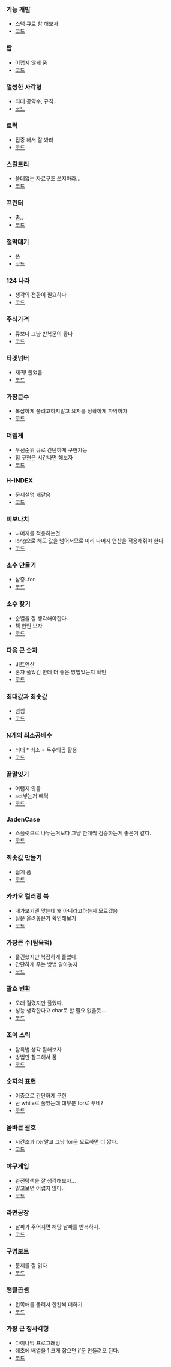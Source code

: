 ### 기능 개발
- 스택 큐로 함 해보자
- [코드](./ProductDev.java)

### 탑
- 어렵지 않게 품
- [코드](./Top.java)

### 멀쩡한 사각형
- 최대 공약수, 규칙..
- [코드](./Square.java)

### 트럭
- 집중 해서 잘 봐라
- [코드](./Truck.java)

### 스킬트리
- 쓸데없는 자료구조 쓰지마라...
- [코드](./SkillTree.java)

### 프린터
- 좀..
- [코드](./Printer.java)

### 철막대기
- 품
- [코드](./IronRod.java)

### 124 나라
- 생각의 전환이 필요하다
- [코드](./OneTwoFour.java)
 
### 주식가격
- 큐보다 그냥 반복문이 좋다
- [코드](./StockPrice.java)


### 타겟넘버
- 재귀! 풀었음
- [코드](./TargetNum.java)

### 가장큰수
- 복잡하게 풀려고하지말고 요지를 정확하게 파악하자
- [코드](./BigNumber.java)

### 더맵게
- 우선순위 큐로 간단하게 구현가능
- 힙 구현은 시간나면 해보자
- [코드](./MoreHot.java)

###  H-INDEX
- 문제설명 개같음
- [코드](./HIndex.java)

### 피보나치
- 나머지를 적용하는것
- long으로 해도 값을 넘어서므로 미리 나머지 연산을 적용해줘야 한다.
- [코드](./Fibo123456.java)

### 소수 만들기
- 삼중..for..
- [코드](./MakeDecimal.java)

### 소수 찾기
- 순열을 잘 생각해야한다.
- 책 한번 보자
- [코드](./FindDecimal.java)

### 다음 큰 숫자
- 비트연산
- 혼자 풀었긴 한데 더 좋은 방법있는지 확인
- [코드](./NextBigger.java)

### 최대값과 최솟값
- 넘쉽
- [코드](./MinMaxSpace.java)

### N개의 최소공배수
- 최대 * 최소 = 두수의곱 활용
- [코드](./LeastCommonMultiple.java)

### 끝말잇기
- 어렵지 않음
- set넣는거 빼먹
- [코드](./EndingGame.java)

### JadenCase
- 스플릿으로 나누는거보다 그냥 한개씩 검증하는게 좋은거 같다.
- [코드](./JaDenCase.java)

### 최솟값 만들기
- 쉽게 품
- [코드](./MakeMin.java)

### 카카오 컬러링 북
- 내가보기엔 맞는데 왜 아니라고하는지 모르겠음 
- 질문 올려놓은거 확인해보기
- [코드](./KakaoBook.java)

### 가장큰 수(탐욕적)
- 풀긴했지만 복잡하게 풀었다.
- 간단하게 푸는 방법 알아놓자
- [코드](./BigNum.java)

### 괄호 변환
- 오래 걸렸지만 풀었따.
- 성능 생각한다고 char로 할 필요 없을듯...
- [코드](./Ka2020OpenClose.java)

### 조이 스틱
- 탐욕법 생각 잘해보자
- 방법만 참고해서 품
- [코드](./JoyStick.java)

### 숫자의 표현
- 이중으로 간단하게 구현
- 난 while로 풀었는데 대부분 for로 푸네?
- [코드](./SequenceNum.java)

### 올바른 괄호
- 시간초과 iter말고 그냥 for문 으로하면 더 짧다.
- [코드](./RightBracket.java)

### 야구게임
- 완전탐색을 잘 생각해보자...
- 알고보면 어렵지 않다..
- [코드](./Baseball.java)

### 라면공장
- 날짜가 주어지면 해당 날짜를 반복하자.
- [코드](./RamenFac.java)

### 구명보트
- 문제를 잘 읽자
- [코드](./Lifeboat.java)

### 행렬곱셈
- 왼쪽애를 돌려서 한칸씩 더하기
- [코드](./MatrixPro.java)

### 가장 큰 정사각형
- 다이나믹 프로그래밍
- 애초에 배열을 1 크게 잡으면 if문 안돌려오 된다.
- [코드](./BigSquare.java)
